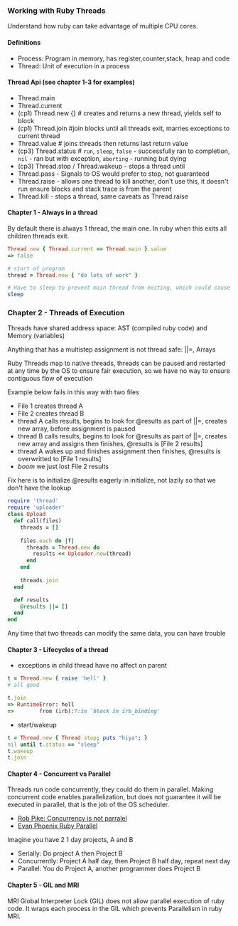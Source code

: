 ### Working with Ruby Threads

Understand how ruby can take advantage of multiple CPU cores.

#### Definitions

 - Process: Program in memory, has register,counter,stack, heap and code
 - Thread: Unit of execution in a process
 
#### Thread Api (see chapter 1-3 for examples)
 - Thread.main
 - Thread.current
 - (cp1) Thread.new {} # creates and returns a new thread, yields self to block
 - (cp1) Thread.join #join blocks until all threads exit, marries exceptions to current thread
 - Thread.value # joins threads then returns last return value
 - (cp3) Thread.status # `run`, `sleep`, `false` - successfully ran to completion, `nil` - ran but with exception, `aborting` - running but dying
 - (cp3) Thread.stop / Thread.wakeup - stops a thread until
 - Thread.pass - Signals to OS would prefer to stop, not guaranteed
 - Thread.raise - allows one thread to kill another, don't use this, it doesn't run ensure blocks and stack trace is from the parent
 - Thread.kill - stops a thread, same caveats as Thread.raise
 
#### Chapter 1 - Always in a thread
By default there is always 1 thread, the main one.  In ruby when this exits all children threads exit.

```rb
Thread.new { Thread.current == Thread.main }.value
=> false

# start of program
thread = Thread.new { "do lots of work" }

# Have to sleep to prevent main thread from exiting, which could cause child to exit
sleep
```

### Chapter 2 - Threads of Execution

Threads have shared address space: AST (compiled ruby code) and Memory (variables) 

Anything that has a multistep assignment is not thread safe: ||=, Arrays

Ruby Threads map to native threads, threads can be paused and restarted at any time by the OS to ensure fair execution, so we have no way to ensure contiguous flow of execution

Example below fails in this way with two files
 - File 1 creates thread A
 - File 2 creates thread B
 - thread A calls results, begins to look for @results as part of ||=, creates new array, before assignment is paused
 - thread B calls results, begins to look for @results as part of ||=, creates new array and assigns then finishes, @results is [File 2 results]
 - thread A wakes up and finishes assignment then finishes, @results is overwritted to [File 1 results]
 - *boom* we just lost File 2 results

Fix here is to initialize @results eagerly in initialize, not lazily so that we don't have the lookup
```rb
require 'thread'
require 'uploader'
class Upload
  def call(files)
    threads = []
    
    files.each do |f|
      threads = Thread.new do 
        results << Uploader.new(thread)
      end  
    end
    
    threads.join
  end

  def results
    @results ||= []
  end
end
```

Any time that two threads can modify the same data, you can have trouble

#### Chapter 3 - Lifecycles of a thread

 - exceptions in child thread have no affect on parent
 
```rb
t = Thread.new { raise 'hell' }
# all good

t.join
=> RuntimeError: hell
=>        from (irb):7:in `block in irb_binding'

```

 - start/wakeup
```rb
t = Thread.new { Thread.stop; puts "hiya"; }
nil until t.status == "sleep"
t.wakeup
t.join
``` 

#### Chapter 4 - Concurrent vs Parallel
Threads run code concurrently, they could do them in parallel.  Making concurrent code enables parallelization, but does not guarantee it will be executed in parallel, that is the job of the OS scheduler.

 - [Rob Pike: Concurrency is not parralel](https://blog.golang.org/concurrency-is-not-parallelism)
 - [Evan Phoenix Ruby Parallel](https://www.engineyard.com/blog/author/evan-phoenix)

Imagine you have 2 1 day projects, A and B
 - Serially: Do project A then Project B
 - Concurrently: Project A half day, then Project B half day, repeat next day
 - Parallel: You do Project A, another programmer does Project B
 
#### Chapter 5 - GIL and MRI
MRI Global Interpreter Lock (GIL) does not allow parallel execution of ruby code.  It wraps each process in the GIL which prevents Parallelism in ruby MRI.